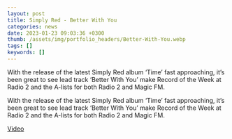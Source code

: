 ```yaml
---
layout: post
title: Simply Red - Better With You
categories: news 
date: 2023-01-23 09:03:36 +0300
thumb: /assets/img/portfolio_headers/Better-With-You.webp
tags: []
keywords: [] 
---
```


With the release of the latest Simply Red album ‘Time’ fast approaching, it’s been great to see lead track ‘Better With You’ make Record of the Week at Radio 2 and the A-lists for both Radio 2 and Magic FM.

With the release of the latest Simply Red album ‘Time’ fast approaching, it’s been great to see lead track ‘Better With You’ make Record of the Week at Radio 2 and the A-lists for both Radio 2 and Magic FM.

[Video](https://www.youtube.com/watch?v=YgYSBHaDC5k)


